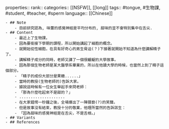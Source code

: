 properties::
rank::
categories:: [[NSFW]], [[long]] 
tags:: #tongue, #生物課, #student, #teacher, #sperm 
language:: [[Chinese]]

	- ## Note
		- 目前研究認為, 味蕾的感覺神經是平均分布的, 甜味的並不會特別集中在舌尖.
	- ## Content
		- 最近上了生物課。
		- 因為要銜接下學期的課程，所以開始講起了細胞的概念。
		- 就開始從性細胞，在具有好奇心的男生脅迫(？)下接著就開始不知道為什麼講解精子了。
		- 講解精子成分的同時，老師又講了一個很齷齪的大學故事。
		- 因為那個生物老師是某大醫學系畢業的，所以在他讀大學的時候，也當然上到了精子這個部分。
		- 「精子的成份大部分是果糖......」
		- 當時的教授(生物老師的)告訴大家。
		- 據說這時候有一位女生舉起手來問老師：
		- 「那為什麼吃起來不是甜的？」
		- ....................
		- 在大家錯愕一秒鐘之後，全場爆出了一陣猥褻(?)的笑聲。
		- 但是故事沒有結束，教授十分的敬業，他理所當然的告訴該生：
		- 「因為甜味的感覺神經是在舌尖，不是舌根。」
	- ## Variants
	- ## References